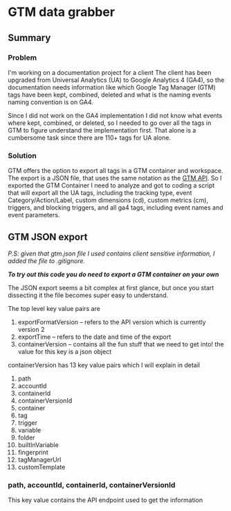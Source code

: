 # GTM data grabber

## **Summary** 
### **Problem** 
I'm working on a documentation project for a client 
The client has been upgraded from Universal Analytics (UA) to Google Analytics 4 (GA4), so the documentation needs information like which Google Tag Manager (GTM) tags have been kept, combined, deleted and what is the naming events naming convention is on GA4.

Since I did not work on  the GA4 implementation I did not know what events where kept, combined, or deleted, so I needed to go over all the tags in GTM to figure understand the implementation first. That alone is a cumbersome task since there are 110+ tags for UA alone.

### **Solution** 
GTM offers the option to export all tags in a GTM container and workspace. The export is a JSON file, that uses the same notation as the [GTM API](https://developers.google.com/tag-platform/tag-manager/api/v2). So I exported the GTM Container I need to analyze and got to coding a script that will export all the UA tags, including the tracking type, event Category/Action/Label, custom dimensions (cd), custom metrics (cm), triggers, and blocking triggers, and all ga4 tags, including event names and event parameters. 

## **GTM JSON export** 
*P.S: given that gtm.json file I used contains client sensitive information, I added the file to .gitignore.*

***To try out this code you do need to export a GTM container on your own***

The JSON export seems a bit complex at first glance, but once you start dissecting it the file becomes super easy to understand. 

The top level key value pairs are
1. exportFormatVersion – refers to the API version which is currently version 2 
2. exportTime – refers to the date and time of the export
3. containerVersion – contains all the fun stuff that we need to get into! the value for this key is a json object

containerVersion has 13 key value pairs which I will explain in detail

1. path
2. accountId
3. containerId
4. containerVersionId
5. container
6. tag
7. trigger
8. variable
9. folder
10. builtInVariable
11. fingerprint
12. tagManagerUrl
13. customTemplate

### path, accountId, containerId, containerVersionId 
This key value contains the API endpoint used to get the information